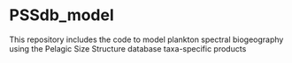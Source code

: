# PSSdb_model
This repository includes the code to model plankton spectral biogeography using the Pelagic Size Structure database taxa-specific products
